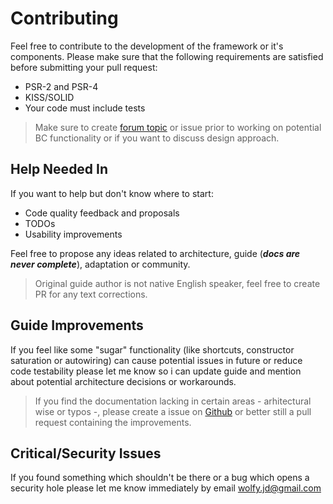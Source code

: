 # Contributing
Feel free to contribute to the development of the framework or it's components. Please make sure that the following requirements are satisfied before submitting your pull request:

* PSR-2 and PSR-4
* KISS/SOLID
* Your code must include tests

> Make sure to create [forum topic](https://groups.google.com/forum/#!forum/spiral-framework) or issue prior to working on potential BC functionality or if you want to discuss design approach.

## Help Needed In
If you want to help but don't know where to start:

* Code quality feedback and proposals
* TODOs
* Usability improvements

Feel free to propose any ideas related to architecture, guide (___docs are never complete___),  adaptation or community.

> Original guide author is not native English speaker, feel free to create PR for any text corrections.

## Guide Improvements
If you feel like some "sugar" functionality (like shortcuts, constructor saturation or autowiring) can cause potential issues in future or reduce code testability please let me know so i can update guide and mention about potential architecture decisions or workarounds.

> If you find the documentation lacking in certain areas - arhitectural wise or typos -, please create a issue on [Github](https://github.com/spiral/spiral) or better still a pull request containing the improvements.

## Critical/Security Issues
If you found something which shouldn't be there or a bug which opens a security hole please let me know immediately by email [wolfy.jd@gmail.com](mailto:wolfy.jd@gmail.com)
